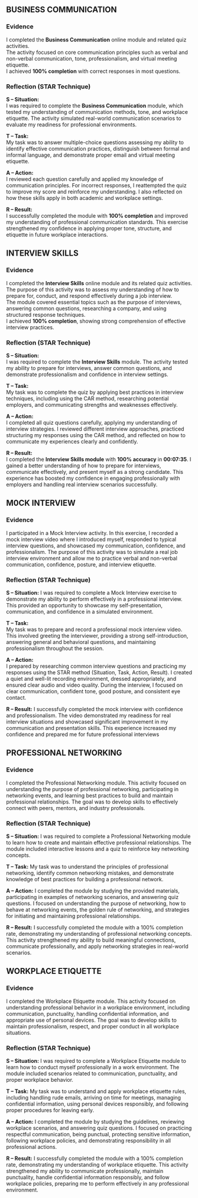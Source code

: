 ## BUSINESS COMMUNICATION

### Evidence

I completed the **Business Communication** online module and related quiz activities.  
The activity focused on core communication principles such as verbal and non-verbal communication, tone, professionalism, and virtual meeting etiquette.  
I achieved **100% completion** with correct responses in most questions.

### Reflection (STAR Technique)

**S – Situation:**  
I was required to complete the **Business Communication** module, which tested my understanding of communication methods, tone, and workplace etiquette. The activity simulated real-world communication scenarios to evaluate my readiness for professional environments.

**T – Task:**  
My task was to answer multiple-choice questions assessing my ability to identify effective communication practices, distinguish between formal and informal language, and demonstrate proper email and virtual meeting etiquette.

**A – Action:**  
I reviewed each question carefully and applied my knowledge of communication principles. For incorrect responses, I reattempted the quiz to improve my score and reinforce my understanding. I also reflected on how these skills apply in both academic and workplace settings.

**R – Result:**  
I successfully completed the module with **100% completion** and improved my understanding of professional communication standards. This exercise strengthened my confidence in applying proper tone, structure, and etiquette in future workplace interactions.

## INTERVIEW SKILLS

### Evidence

I completed the **Interview Skills** online module and its related quiz activities.  
The purpose of this activity was to assess my understanding of how to prepare for, conduct, and respond effectively during a job interview.  
The module covered essential topics such as the purpose of interviews, answering common questions, researching a company, and using structured response techniques.  
I achieved **100% completion**, showing strong comprehension of effective interview practices.

###  Reflection (STAR Technique)

**S – Situation:**  
I was required to complete the **Interview Skills** module. The activity tested my ability to prepare for interviews, answer common questions, and demonstrate professionalism and confidence in interview settings.

**T – Task:**  
My task was to complete the quiz by applying best practices in interview techniques, including using the CAR method, researching potential employers, and communicating strengths and weaknesses effectively.

**A – Action:**  
I completed all quiz questions carefully, applying my understanding of interview strategies. I reviewed different interview approaches, practiced structuring my responses using the CAR method, and reflected on how to communicate my experiences clearly and confidently.  

**R – Result:**  
I completed the **Interview Skills module** with **100% accuracy** in **00:07:35**. I gained a better understanding of how to prepare for interviews, communicate effectively, and present myself as a strong candidate. This experience has boosted my confidence in engaging professionally with employers and handling real interview scenarios successfully.

## M0CK INTERVIEW 

### Evidence

I participated in a Mock Interview activity.
In this exercise, I recorded a mock interview video where I introduced myself, responded to typical interview questions, and showcased my communication, confidence, and professionalism.
The purpose of this activity was to simulate a real job interview environment and allow me to practice verbal and non-verbal communication, confidence, posture, and interview etiquette.

###  Reflection (STAR Technique)

**S – Situation:** 
I was required to complete a Mock Interview exercise to demonstrate my ability to perform effectively in a professional interview. This provided an opportunity to showcase my self-presentation, communication, and confidence in a simulated environment.

**T – Task:**  
My task was to prepare and record a professional mock interview video. This involved greeting the interviewer, providing a strong self-introduction, answering general and behavioral questions, and maintaining professionalism throughout the session.

**A – Action:**  
I prepared by researching common interview questions and practicing my responses using the STAR method (Situation, Task, Action, Result). I created a quiet and well-lit recording environment, dressed appropriately, and ensured clear audio and video quality. During the interview, I focused on clear communication, confident tone, good posture, and consistent eye contact.

**R – Result:**
I successfully completed the mock interview with confidence and professionalism. The video demonstrated my readiness for real interview situations and showcased significant improvement in my communication and presentation skills. This experience increased my confidence and prepared me for future professional interviews

## PROFESSIONAL NETWORKING 

### Evidence

I completed the Professional Networking module.
This activity focused on understanding the purpose of professional networking, participating in networking events, and learning best practices to build and maintain professional relationships.
The goal was to develop skills to effectively connect with peers, mentors, and industry professionals.

###  Reflection (STAR Technique)

**S – Situation:** 
I was required to complete a Professional Networking module to learn how to create and maintain effective professional relationships. The module included interactive lessons and a quiz to reinforce key networking concepts.

**T – Task:** 
My task was to understand the principles of professional networking, identify common networking mistakes, and demonstrate knowledge of best practices for building a professional network.

**A – Action:** 
I completed the module by studying the provided materials, participating in examples of networking scenarios, and answering quiz questions. I focused on understanding the purpose of networking, how to behave at networking events, the golden rule of networking, and strategies for initiating and maintaining professional relationships.

**R – Result:**
I successfully completed the module with a 100% completion rate, demonstrating my understanding of professional networking concepts. This activity strengthened my ability to build meaningful connections, communicate professionally, and apply networking strategies in real-world scenarios.

## WORKPLACE ETIQUETTE

### Evidence

I completed the Workplace Etiquette module.
This activity focused on understanding professional behavior in a workplace environment, including communication, punctuality, handling confidential information, and appropriate use of personal devices.
The goal was to develop skills to maintain professionalism, respect, and proper conduct in all workplace situations.

###  Reflection (STAR Technique)

**S – Situation:**
I was required to complete a Workplace Etiquette module to learn how to conduct myself professionally in a work environment. The module included scenarios related to communication, punctuality, and proper workplace behavior.

**T – Task:**
My task was to understand and apply workplace etiquette rules, including handling rude emails, arriving on time for meetings, managing confidential information, using personal devices responsibly, and following proper procedures for leaving early.

**A – Action:** 
I completed the module by studying the guidelines, reviewing workplace scenarios, and answering quiz questions. I focused on practicing respectful communication, being punctual, protecting sensitive information, following workplace policies, and demonstrating responsibility in all professional actions.

**R – Result:**
I successfully completed the module with a 100% completion rate, demonstrating my understanding of workplace etiquette. This activity strengthened my ability to communicate professionally, maintain punctuality, handle confidential information responsibly, and follow workplace policies, preparing me to perform effectively in any professional environment.

